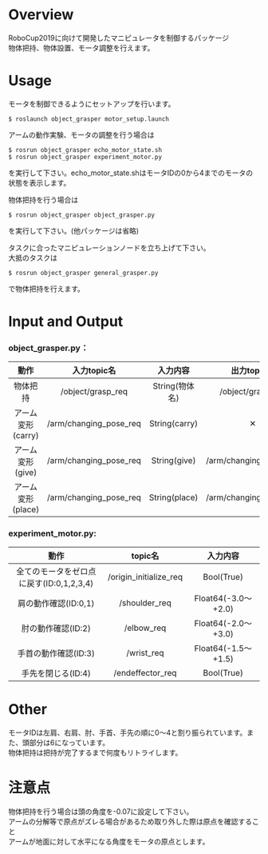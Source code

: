 # Overview  
RoboCup2019に向けて開発したマニピュレータを制御するパッケージ  
物体把持、物体設置、モータ調整を行えます。  

# Usage  
モータを制御できるようにセットアップを行います。  

    $ roslaunch object_grasper motor_setup.launch  
アームの動作実験、モータの調整を行う場合は  

    $ rosrun object_grasper echo_motor_state.sh  
	$ rosrun object_grasper experiment_motor.py  
を実行して下さい。echo_motor_state.shはモータIDの0から4までのモータの状態を表示します。  

物体把持を行う場合は  

    $ rosrun object_grasper object_grasper.py  
を実行して下さい。(他パッケージは省略)  

タスクに合ったマニピュレーションノードを立ち上げて下さい。  
大抵のタスクは

    $ rosrun object_grasper general_grasper.py  
で物体把持を行えます。  

# Input and Output  
### object_grasper.py：  

  |動作 |入力topic名 |入力内容 |出力topic名 |出力内容 |  
  |:----------:|:----------:|:-----------:|:----------:|:----------:|  
  |物体把持|/object/grasp_req|String(物体名)|/object/grasp_res|Bool(True)|  
  |アーム変形(carry)|/arm/changing_pose_req|String(carry)|✕|✕|  
  |アーム変形(give)|/arm/changing_pose_req|String(give)|/arm/changing_pose_res|Bool(True)|  
  |アーム変形(place)|/arm/changing_pose_req|String(place)|/arm/changing_pose_res|Bool(True)|  

### experiment_motor.py:  

  |動作 |topic名 |入力内容 |  
  |:----------:|:----------:|:-----------:|  
  |全てのモータをゼロ点に戻す(ID:0,1,2,3,4)|/origin_initialize_req|Bool(True)|  
  |肩の動作確認(ID:0,1)|/shoulder_req|Float64(-3.0〜+2.0)|  
  |肘の動作確認(ID:2)|/elbow_req|Float64(-2.0〜+3.0)|  
  |手首の動作確認(ID:3)|/wrist_req|Float64(-1.5〜+1.5)|  
  |手先を閉じる(ID:4)|/endeffector_req|Bool(True)|  
  

# Other  
モータIDは左肩、右肩、肘、手首、手先の順に0〜4と割り振られています。また、頭部分は6になっています。  
物体把持は把持が完了するまで何度もリトライします。  

# 注意点  
物体把持を行う場合は頭の角度を-0.07に設定して下さい。  
アームの分解等で原点がズレる場合があるため取り外した際は原点を確認すること  
アームが地面に対して水平になる角度をモータの原点とします。  
